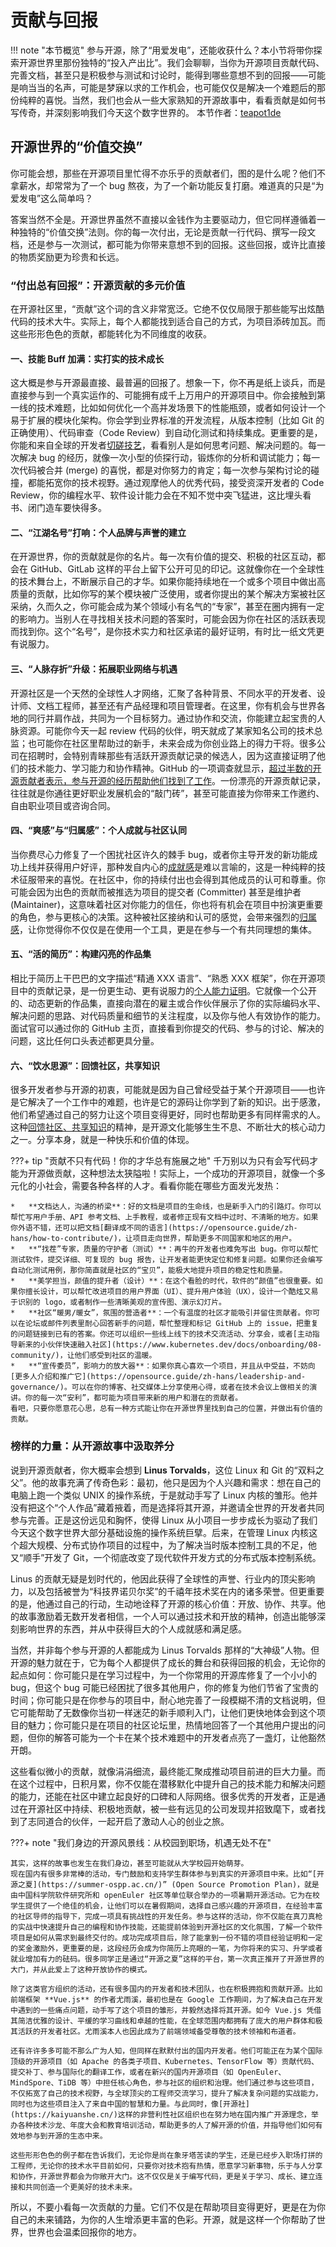 # 贡献与回报

!!! note "本节概览"
    参与开源，除了“用爱发电”，还能收获什么？本小节将带你探索开源世界里那份独特的“投入产出比”。我们会聊聊，当你为开源项目贡献代码、完善文档，甚至只是积极参与测试和讨论时，能得到哪些意想不到的回报——可能是响当当的名声，可能是梦寐以求的工作机会，也可能仅仅是解决一个难题后的那份纯粹的喜悦。当然，我们也会从一些大家熟知的开源故事中，看看贡献是如何书写传奇，并深刻影响我们今天这个数字世界的。
    本节作者：[teapot1de](https://github.com/teapot1de)

## 开源世界的“价值交换”

你可能会想，那些在开源项目里忙得不亦乐乎的贡献者们，图的是什么呢？他们不拿薪水，却常常为了一个 bug 熬夜，为了一个新功能反复打磨。难道真的只是“为爱发电”这么简单吗？

答案当然不全是。开源世界虽然不直接以金钱作为主要驱动力，但它同样遵循着一种独特的“价值交换”法则。你的每一次付出，无论是贡献一行代码、撰写一段文档，还是参与一次测试，都可能为你带来意想不到的回报。这些回报，或许比直接的物质奖励更为珍贵和长远。

### “付出总有回报”：开源贡献的多元价值

在开源社区里，“贡献”这个词的含义非常宽泛。它绝不仅仅局限于那些能写出炫酷代码的技术大牛。实际上，每个人都能找到适合自己的方式，为项目添砖加瓦。而这些形形色色的贡献，都能转化为不同维度的收获。

#### 一、技能 Buff 加满：实打实的技术成长

这大概是参与开源最直接、最普遍的回报了。想象一下，你不再是纸上谈兵，而是直接参与到一个真实运作的、可能拥有成千上万用户的开源项目中。你会接触到第一线的技术难题，比如如何优化一个高并发场景下的性能瓶颈，或者如何设计一个易于扩展的模块化架构。你会学到业界标准的开发流程，从版本控制（比如 Git 的正确使用）、代码审查（Code Review）到自动化测试和持续集成。更重要的是，你能和来自全球的开发者[切磋技艺](https://appsembler.com/blog/benefits-of-contributing-to-open-source-projects/)，看看别人是如何思考问题、解决问题的。每一次解决 bug 的经历，就像一次小型的侦探行动，锻炼你的分析和调试能力；每一次代码被合并 (merge) 的喜悦，都是对你努力的肯定；每一次参与架构讨论的碰撞，都能拓宽你的技术视野。通过观摩他人的优秀代码，接受资深开发者的 Code Review，你的编程水平、软件设计能力会在不知不觉中突飞猛进，这比埋头看书、闭门造车要快得多。

#### 二、“江湖名号”打响：个人品牌与声誉的建立

在开源世界，你的贡献就是你的名片。每一次有价值的提交、积极的社区互动，都会在 GitHub、GitLab 这样的平台上留下公开可见的印记。这就像你在一个全球性的技术舞台上，不断展示自己的才华。如果你能持续地在一个或多个项目中做出高质量的贡献，比如你写的某个模块被广泛使用，或者你提出的某个解决方案被社区采纳，久而久之，你可能会成为某个领域小有名气的“专家”，甚至在圈内拥有一定的影响力。当别人在寻找相关技术问题的答案时，可能会因为你在社区的活跃表现而找到你。这个“名号”，是你技术实力和社区承诺的最好证明，有时比一纸文凭更有说服力。

#### 三、“人脉存折”升级：拓展职业网络与机遇

开源社区是一个天然的全球性人才网络，汇聚了各种背景、不同水平的开发者、设计师、文档工程师，甚至还有产品经理和项目管理者。在这里，你有机会与世界各地的同行并肩作战，共同为一个目标努力。通过协作和交流，你能建立起宝贵的人脉资源。可能你今天一起 review 代码的伙伴，明天就成了某家知名公司的技术总监；也可能你在社区里帮助过的新手，未来会成为你创业路上的得力干将。很多公司在招聘时，会特别青睐那些有活跃开源贡献记录的候选人，因为这直接证明了他们的技术能力、学习能力和协作精神。GitHub 的一项调查就显示，[超过半数的开源贡献者表示，参与开源的经历帮助他们找到了工作](https://appsembler.com/blog/benefits-of-contributing-to-open-source-projects/)。一份漂亮的开源贡献记录，往往就是你通往更好职业发展机会的“敲门砖”，甚至可能直接为你带来工作邀约、自由职业项目或咨询合同。

#### 四、“爽感”与“归属感”：个人成就与社区认同

当你费尽心力修复了一个困扰社区许久的棘手 bug，或者你主导开发的新功能成功上线并获得用户好评，那种发自内心的[成就感](https://appsembler.com/blog/benefits-of-contributing-to-open-source-projects/)是难以言喻的，这是一种纯粹的技术征服带来的喜悦。在社区中，你的持续付出也会得到其他成员的认可和尊重。你可能会因为出色的贡献而被推选为项目的提交者 (Committer) 甚至是维护者 (Maintainer)，这意味着社区对你能力的信任，你也将有机会在项目中扮演更重要的角色，参与更核心的决策。这种被社区接纳和认可的感觉，会带来强烈的[归属感](https://answer.apache.org/zh-CN/blog/lufei-asf-journey-from-contributor-to-ppmc-member/)，让你觉得你不仅仅是在使用一个工具，更是在参与一个有共同理想的集体。

#### 五、“活的简历”：构建闪亮的作品集

相比于简历上干巴巴的文字描述“精通 XXX 语言”、“熟悉 XXX 框架”，你在开源项目中的贡献记录，是一份更生动、更有说服力的[个人能力证明](https://appsembler.com/blog/benefits-of-contributing-to-open-source-projects/)。它就像一个公开的、动态更新的作品集，直接向潜在的雇主或合作伙伴展示了你的实际编码水平、解决问题的思路、对代码质量和细节的关注程度，以及你与他人有效协作的能力。面试官可以通过你的 GitHub 主页，直接看到你提交的代码、参与的讨论、解决的问题，这比任何口头表述都更具分量。

#### 六、“饮水思源”：回馈社区，共享知识

很多开发者参与开源的初衷，可能就是因为自己曾经受益于某个开源项目——也许是它解决了一个工作中的难题，也许是它的源码让你学到了新的知识。出于感激，他们希望通过自己的努力让这个项目变得更好，同时也帮助更多有同样需求的人。这种[回馈社区、共享知识](https://appsembler.com/blog/benefits-of-contributing-to-open-source-projects/)的精神，是开源文化能够生生不息、不断壮大的核心动力之一。分享本身，就是一种快乐和价值的体现。

???+ tip "贡献不只有代码！你的才华总有施展之地"
    千万别以为只有会写代码才能为开源做贡献，这种想法太狭隘啦！实际上，一个成功的开源项目，就像一个多元化的小社会，需要各种各样的人才。看看你能在哪些方面发光发热：

    *   **文档达人，沟通的桥梁**：好的文档是项目的生命线，也是新手入门的引路灯。你可以帮忙写用户手册、API 参考文档、上手教程，或者修正现有文档中过时、不清晰的地方。如果你外语不错，还可以把文档[翻译成不同的语言](https://opensource.guide/zh-hans/how-to-contribute/)，让项目走向世界，帮助更多不同国家和地区的用户。
    *   **“找茬”专家，质量的守护者（测试）**：再牛的开发者也难免写出 bug。你可以帮忙测试软件，提交详细、可复现的 bug 报告，让开发者能更快定位和修复问题。如果你还会编写自动化测试用例，那你简直就是社区的“宝贝”，能极大地提升项目的稳定性和质量。
    *   **美学担当，颜值的提升者（设计）**：在这个看脸的时代，软件的“颜值”也很重要。如果你擅长设计，可以帮忙改进项目的用户界面（UI）、提升用户体验（UX），设计一个酷炫又易于识别的 logo，或者制作一些清晰美观的宣传图、演示幻灯片。
    *   **社区“暖男/暖女”，氛围的营造者**：一个有温度的社区才能吸引并留住贡献者。你可以在论坛或邮件列表里耐心回答新手的问题，帮忙整理和标记 GitHub 上的 issue，把重复的问题链接到已有的答案。你还可以组织一些线上线下的技术交流活动、分享会，或者[主动指导新来的小伙伴快速融入社区](https://www.kubernetes.dev/docs/onboarding/08-community/)，让他们感受到社区的温暖。
    *   **“宣传委员”，影响力的放大器**：如果你真心喜欢一个项目，并且从中受益，不妨向[更多人介绍和推广它](https://opensource.guide/zh-hans/leadership-and-governance/)。可以在你的博客、社交媒体上分享使用心得，或者在技术会议上做相关的演讲。你的每一次“安利”，都可能为项目带来新的用户和潜在的贡献者。
    看吧，只要你愿意花心思，总有一种方式能让你在开源世界里找到自己的位置，并做出有价值的贡献。

### 榜样的力量：从开源故事中汲取养分

说到开源贡献者，你大概率会想到 **Linus Torvalds**，这位 Linux 和 Git 的“双料之父”。他的故事充满了传奇色彩：最初，他只是因为个人兴趣和需求：想在自己的电脑上跑一个类似 UNIX 的操作系统，于是就动手写了 Linux 内核的雏形。他并没有把这个“个人作品”藏着掖着，而是选择将其开源，并邀请全世界的开发者共同参与完善。正是这份远见和胸怀，使得 Linux 从小项目一步步成长为驱动了我们今天这个数字世界大部分基础设施的操作系统巨擘。后来，在管理 Linux 内核这个超大规模、分布式协作项目的过程中，为了解决当时版本控制工具的不足，他又“顺手”开发了 Git，一个彻底改变了现代软件开发方式的分布式版本控制系统。

Linus 的贡献无疑是划时代的，他因此获得了全球性的声誉、行业内的顶尖影响力，以及包括被誉为“科技界诺贝尔奖”的千禧年技术奖在内的诸多荣誉。但更重要的是，他通过自己的行动，生动地诠释了开源的核心价值：开放、协作、共享。他的故事激励着无数开发者相信，一个人可以通过技术和开放的精神，创造出能够深刻影响世界的东西，并从中获得巨大的个人成就感和满足感。

当然，并非每个参与开源的人都能成为 Linus Torvalds 那样的“大神级”人物。但开源的魅力就在于，它为每个人都提供了成长的舞台和获得回报的机会，无论你的起点如何：你可能只是在学习过程中，为一个你常用的开源库修复了一个小小的 bug，但这个 bug 可能已经困扰了很多其他用户，你的修复为他们节省了宝贵的时间；你可能只是在你参与的项目中，耐心地完善了一段模糊不清的文档说明，但它可能帮助了无数像你当初一样迷茫的新手顺利入门，让他们更快地体会到这个项目的魅力；你可能只是在项目的社区论坛里，热情地回答了一个其他用户提出的问题，但你的解答可能为一个卡在某个技术难题中的开发者点亮了一盏灯，让他豁然开朗。

这些看似微小的贡献，就像涓涓细流，最终能汇聚成推动项目前进的巨大力量。而在这个过程中，日积月累，你不仅能在潜移默化中提升自己的技术能力和解决问题的能力，还能在社区中建立起良好的口碑和人际网络。很多优秀的开发者，正是通过在开源社区中持续、积极地贡献，被一些有远见的公司发现并招致麾下，或者找到了志同道合的伙伴，一起开启了激动人心的创业之旅。

???+ note "我们身边的开源风景线：从校园到职场，机遇无处不在"

    其实，这样的故事也发生在我们身边，甚至可能就从大学校园开始萌芽。
    现在国内有很多非常棒的活动，专门鼓励和支持学生群体参与到真实的开源项目中来。比如“[开源之夏](https://summer-ospp.ac.cn/)” (Open Source Promotion Plan)，就是由中国科学院软件研究所和 openEuler 社区等单位联合举办的一项暑期开源活动。它为在校学生提供了一个绝佳的机会，让他们可以在暑假期间，选择自己感兴趣的开源项目，在经验丰富的社区导师的指导下，完成一项具有挑战性的开发任务。参与这样的活动，你不仅能在真刀真枪的实战中快速提升自己的编程和协作技能，还能提前体验到开源社区的文化氛围，了解一个软件项目是如何从需求到最终交付的。成功完成项目后，除了能拿到一份不错的项目经验证明和一定的奖金激励外，更重要的是，这段经历会成为你简历上亮眼的一笔，为你将来的实习、升学或者就业增加有力的砝码。很多同学正是通过“开源之夏”这样的平台，第一次真正推开了开源世界的大门，并从此爱上了这种开放协作的模式。

    除了这类官方组织的活动，还有很多国内的开发者和技术团队，也在积极拥抱和贡献开源。比如前端框架 **Vue.js** 的作者尤雨溪，最初也是在 Google 工作期间，为了解决自己在开发中遇到的一些痛点问题，动手写了这个项目的雏形，并毅然选择将其开源。如今 Vue.js 凭借其简洁优雅的设计、平缓的学习曲线和卓越的性能，在全球范围内都拥有了庞大的用户群体和极其活跃的开发者社区。尤雨溪本人也因此成为了前端领域备受尊敬的技术领袖和布道者。

    还有许许多多可能不那么广为人知，但同样在默默付出的国内开发者。他们可能正在为某个国际顶级的开源项目（如 Apache 的各类子项目、Kubernetes、TensorFlow 等）贡献代码、提交补丁、参与国际化的翻译工作，或者在新兴的国内开源项目（如 OpenEuler、MindSpore、TiDB 等）中担任核心角色，参与社区的组织和治理。他们通过参与这些项目，不仅拓宽了自己的技术视野，与全球顶尖的工程师交流学习，提升了解决复杂问题的实战能力，同时也为这些项目注入了来自中国的智慧和力量。与此同时，像[开源社](https://kaiyuanshe.cn/)这样的非营利性社区组织也在努力地在国内推广开源理念，举办各种技术沙龙、年度大会和教育培训活动，帮助更多的人了解开源的价值，并指导他们如何有效地参与到开源的生态中来。

    这些形形色色的例子都在告诉我们，无论你是尚在象牙塔苦读的学生，还是已经步入职场打拼的工程师，无论你的技术水平目前如何，只要你对技术抱有热情，愿意学习新事物，乐于与人分享和协作，开源世界都会为你敞开大门。这不仅仅是关于编写代码，更是关于学习、成长、建立连接和共同创造一个更美好的技术未来。

所以，不要小看每一次贡献的力量。它们不仅是在帮助项目变得更好，更是在为你自己的未来铺路，为你的人生增添更丰富的色彩。开源，就是这样一个你帮助了世界，世界也会温柔回报你的地方。
